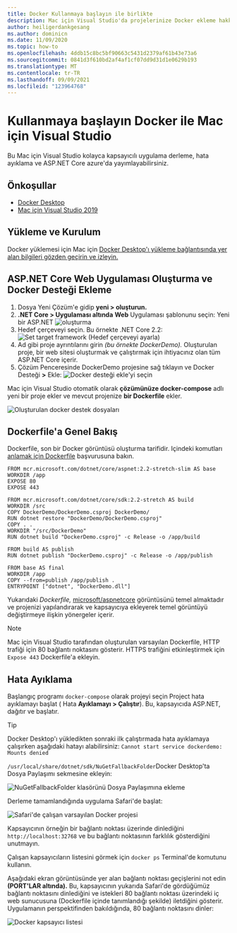 ```yaml
---
title: Docker Kullanmaya başlayın ile birlikte
description: Mac için Visual Studio'da projelerinize Docker ekleme hakkında Mac için Visual Studio
author: heiligerdankgesang
ms.author: dominicn
ms.date: 11/09/2020
ms.topic: how-to
ms.openlocfilehash: 4ddb15c8bc5bf90663c5431d2379af61b43e73a6
ms.sourcegitcommit: 0841d3f610bd2af4af1cf07dd9d31d1e0629b193
ms.translationtype: MT
ms.contentlocale: tr-TR
ms.lasthandoff: 09/09/2021
ms.locfileid: "123964768"
---
```

# <a name="get-started-with-docker-in-visual-studio-for-mac"></a>Kullanmaya başlayın Docker ile Mac için Visual Studio

Bu Mac için Visual Studio kolayca kapsayıcılı uygulama derleme, hata ayıklama ve ASP.NET Core azure'da yayımlayabilirsiniz.

## <a name="prerequisites"></a>Önkoşullar

* [Docker Desktop](https://hub.docker.com/editions/community/docker-ce-desktop-mac)
* [Mac için Visual Studio 2019](https://visualstudio.microsoft.com/vs/mac)

## <a name="installation-and-setup"></a>Yükleme ve Kurulum

Docker yüklemesi için Mac için [Docker Desktop'ı yükleme bağlantısında yer alan bilgileri gözden geçirin ve izleyin.](https://docs.docker.com/docker-for-mac/install/)

## <a name="creating-an-aspnet-core-web-application-and-adding-docker-support"></a>ASP.NET Core Web Uygulaması Oluşturma ve Docker Desteği Ekleme

1. Dosya Yeni Çözüm'e gidip **yeni > oluşturun.**
1. **.NET Core > Uygulaması altında** **Web** Uygulaması şablonunu seçin: Yeni bir ASP.NET ![ oluşturma](media/docker-quickstart-1.png)
1. Hedef çerçeveyi seçin. Bu örnekte .NET Core 2.2: ![ Set target framework (Hedef çerçeveyi ayarla)](media/docker-quickstart-2.png)
1. Ad gibi proje ayrıntılarını girin _(bu örnekte DockerDemo)._ Oluşturulan proje, bir web sitesi oluşturmak ve çalıştırmak için ihtiyacınız olan tüm ASP.NET Core içerir.
1. Çözüm Penceresinde DockerDemo projesine sağ tıklayın ve Docker Desteği **>** Ekle: ![ Docker desteği ekle'yi seçin](media/docker-quickstart-3.png)

Mac için Visual Studio otomatik olarak **çözümünüze docker-compose** adlı yeni bir proje ekler ve mevcut projenize **bir Dockerfile** ekler.

![Oluşturulan docker destek dosyaları](media/docker-quickstart-4.png)

## <a name="dockerfile-overview"></a>Dockerfile'a Genel Bakış

Dockerfile, son bir Docker görüntüsü oluşturma tarifidir. Içindeki komutları [anlamak için Dockerfile](https://docs.docker.com/engine/reference/builder/) başvurusuna bakın.

```
FROM mcr.microsoft.com/dotnet/core/aspnet:2.2-stretch-slim AS base
WORKDIR /app
EXPOSE 80
EXPOSE 443

FROM mcr.microsoft.com/dotnet/core/sdk:2.2-stretch AS build
WORKDIR /src
COPY DockerDemo/DockerDemo.csproj DockerDemo/
RUN dotnet restore "DockerDemo/DockerDemo.csproj"
COPY . .
WORKDIR "/src/DockerDemo"
RUN dotnet build "DockerDemo.csproj" -c Release -o /app/build

FROM build AS publish
RUN dotnet publish "DockerDemo.csproj" -c Release -o /app/publish

FROM base AS final
WORKDIR /app
COPY --from=publish /app/publish .
ENTRYPOINT ["dotnet", "DockerDemo.dll"]
```

Yukarıdaki *Dockerfile,* [microsoft/aspnetcore](https://hub.docker.com/r/microsoft/aspnetcore/) görüntüsünü temel almaktadır ve projenizi yapılandırarak ve kapsayıcıya ekleyerek temel görüntüyü değiştirmeye ilişkin yönergeler içerir.

> [!NOTE]
> Mac için Visual Studio tarafından oluşturulan varsayılan Dockerfile, HTTP trafiği için 80 bağlantı noktasını gösterir. HTTPS trafiğini etkinleştirmek için `Expose 443` Dockerfile'a ekleyin.

## <a name="debugging"></a>Hata Ayıklama

Başlangıç programı `docker-compose` olarak projeyi seçin Project hata ayıklamayı başlat ( Hata **Ayıklamayı > Çalıştır**). Bu, kapsayıcıda ASP.NET, dağıtır ve başlatır.

> [!TIP]
> Docker Desktop'ı yükledikten sonraki ilk çalıştırmada hata ayıklamaya çalışırken aşağıdaki hatayı alabilirsiniz: `Cannot start service dockerdemo: Mounts denied`
>
> `/usr/local/share/dotnet/sdk/NuGetFallbackFolder`Docker Desktop'ta Dosya Paylaşımı sekmesine ekleyin:
>
> ![NuGetFallbackFolder klasörünü Dosya Paylaşımına ekleme](media/docker-quickstart-5.png)

Derleme tamamlandığında uygulama Safari'de başlat:

![Safari'de çalışan varsayılan Docker projesi](media/docker-quickstart-6.png)

Kapsayıcının örneğin bir bağlantı noktası üzerinde dinlediğini `http://localhost:32768` ve bu bağlantı noktasının farklılık gösterdiğini unutmayın.

Çalışan kapsayıcıların listesini görmek için `docker ps` Terminal'de komutunu kullanın.

Aşağıdaki ekran görüntüsünde yer alan bağlantı noktası geçişlerini not edin **(PORT'LAR altında).** Bu, kapsayıcının yukarıda Safari'de gördüğümüz bağlantı noktasını dinlediğini ve istekleri 80 bağlantı noktası üzerindeki iç web sunucusuna (Dockerfile içinde tanımlandığı şekilde) iletdiğini gösterir. Uygulamanın perspektifinden bakıldığında, 80 bağlantı noktasını dinler:

![Docker kapsayıcı listesi](media/docker-quickstart-7.png)
